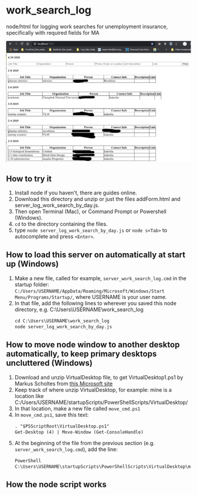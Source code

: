 # work_search_log
node/html for logging work searches for unemployment insurance, specifically with required fields for MA

![Screenshot](https://github.com/jeswcollins/work_search_log/blob/master/Annotation%202020-04-29%20070157.png)

## How to try it
1. Install node if you haven't, there are guides online.
2. Download this directory and unzip or just the files addForm.html and server_log_work_search_by_day.js.
3. Then open Terminal (Mac), or Command Prompt or Powershell (Windows).
4. `cd` to the directory containing the files.
5. type `node server_log_work_search_by_day.js` or `node s<Tab>` to autocomplete and press `<Enter>`.

## How to load this server on automatically at start up (Windows)
1. Make a new file, called for example, `server_work_search_log.cmd` in the startup folder:
   `C:/Users/USERNAME/AppData/Roaming/Microsoft/Windows/Start Menu/Programs/Startup/`, where USERNAME is your user name.
2. In that file, add the following lines to wherever you saved this node directory, e.g. C:\Users\USERNAME\work_search_log
   ```
   cd C:\Users\USERNAME\work_search_log
   node server_log_work_search_by_day.js
   ```
## How to move node window to another desktop automatically, to keep primary desktops uncluttered (Windows)
1. Download and unzip VirtualDesktop file, to get VirtualDesktop1.ps1 by Markus Scholtes from [this Microsoft site](https://gallery.technet.microsoft.com/scriptcenter/Powershell-commands-to-d0e79cc5/view/Discussions)
2. Keep track of where unzip VirtualDesktop, for example: mine is a location like C:/Users/USERNAME/startupScripts/PowerShellScripts/VirtualDesktop/
3. In that location, make a new file called `move_cmd.ps1`
4. In `move_cmd.ps1`, save this text:
    ```
    . "$PSScriptRoot\VirtualDesktop.ps1"
    Get-Desktop (4) | Move-Window (Get-ConsoleHandle)
    ```
5.  At the beginning of the file from the previous section (e.g. `server_work_search_log.cmd`), add the line:
    ```
    PowerShell C:\Users\USERNAME\startupScripts\PowerShellScripts\VirtualDesktop\move_cmd.ps1
    ```

## How the node script works
